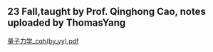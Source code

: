 ## 23 Fall,taught by Prof. Qinghong Cao, notes uploaded by ThomasYang

[量子力学_cqh(by_yy).pdf](https://ghproxy.wjsphy.top/https://raw.githubusercontent.com/StephenQSstarThomas/Lecture-Notes/main/量子力学/量子力学_cqh(by_yy).pdf)